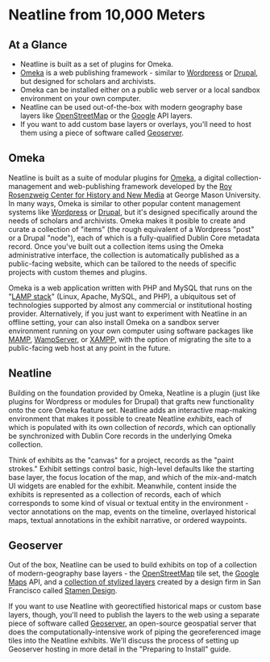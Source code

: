 # Neatline from 10,000 Meters

## At a Glance

  - Neatline is built as a set of plugins for Omeka.
  - [Omeka][omeka] is a web publishing framework - similar to [Wordpress][wordpress] or [Drupal][drupal], but designed for scholars and archivists.
  - Omeka can be installed either on a public web server or a local sandbox environment on your own computer.
  - Neatline can be used out-of-the-box with modern geography base layers like [OpenStreetMap][osm] or the [Google][google] API layers.
  - If you want to add custom base layers or overlays, you'll need to host them using a piece of software called [Geoserver][geoserver].

## Omeka

Neatline is built as a suite of modular plugins for [Omeka][omeka], a digital collection-management and web-publishing framework developed by the [Roy Rosenzweig Center for History and New Media][chnm] at George Mason University. In many ways, Omeka is similar to other popular content management systems like [Wordpress][wordpress] or [Drupal][drupal], but it's designed specifically around the needs of scholars and archivists. Omeka makes it posible to create and curate a collection of "items" (the rough equivalent of a Wordpress "post" or a Drupal "node"), each of which is a fully-qualified Dublin Core metadata record. Once you've built out a collection items using the Omeka administrative interface, the collection is automatically published as a public-facing website, which can be tailored to the needs of specific projects with custom themes and plugins.

Omeka is a web application written with PHP and MySQL that runs on the "[LAMP stack][lamp]" (Linux, Apache, MySQL, and PHP), a ubiquitous set of technologies supported by almost any commercial or institutional hosting provider. Alternatively, if you just want to experiment with Neatline in an offline setting, your can also install Omeka on a sandbox server environment running on your own computer using software packages like [MAMP][mamp], [WampServer][wamp], or [XAMPP][xampp], with the option of migrating the site to a public-facing web host at any point in the future.

## Neatline

Building on the foundation provided by Omeka, Neatline is a plugin (just like plugins for Wordpress or modules for Drupal) that grafts new functionality onto the core Omeka feature set. Neatline adds an interactive map-making environment that makes it possible to create Neatline _exhibits_, each of which is populated with its own collection of _records_, which can optionally be synchronized with Dublin Core records in the underlying Omeka collection.

Think of exhibits as the "canvas" for a project, records as the "paint strokes." Exhibit settings control basic, high-level defaults like the starting base layer, the focus location of the map, and which of the mix-and-match UI widgets are enabled for the exhibit. Meanwhile, content inside the exhibits is represented as a collection of records, each of which corresponds to some kind of visual or textual entity in the environment - vector annotations on the map, events on the timeline, overlayed historical maps, textual annotations in the exhibit narrative, or ordered waypoints.

## Geoserver

Out of the box, Neatline can be used to build exhibits on top of a collection of modern-geography base layers - the [OpenStreetMap][osm] tile set, the [Google Maps][google] API, and a [collection of stylized layers][stamen-maps] created by a design firm in San Francisco called [Stamen Design][stamen].

If you want to use Neatline with georectified historical maps or custom base layers, though, you'll need to publish the layers to the web using a separate piece of software called [Geoserver][geoserver], an open-source geospatial server that does the computationally-intensive work of piping the georeferenced image tiles into the Neatline exhibits. We'll discuss the process of setting up Geoserver hosting in more detail in the "Preparing to Install" guide.


[omeka]: http://omeka.org/
[wordpress]: http://wordpress.org/
[drupal]: https://drupal.org/
[mamp]: http://www.mamp.info/en/index.html
[wamp]: http://www.wampserver.com/en/
[xampp]: http://www.apachefriends.org/en/xampp.html
[chnm]: http://chnm.gmu.edu/
[geoserver]: http://geoserver.org/
[osm]: http://www.openstreetmap.org/
[google]: https://developers.google.com/maps/
[stamen-maps]: http://maps.stamen.com/
[stamen]: http://stamen.com/
[lamp]: http://en.wikipedia.org/wiki/LAMP_(software_bundle)
